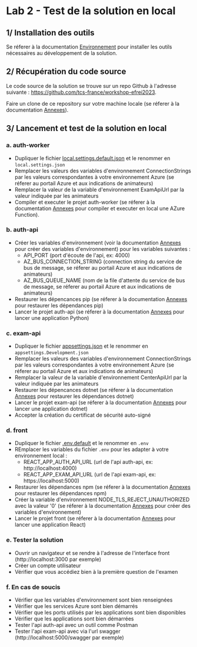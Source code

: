 # Lab 2 - Test de la solution en local

## 1/ Installation des outils
Se réferer à la documentation [Environnement](Environnement.md) pour installer les outils nécessaires au développement de la solution.

## 2/ Récupération du code source
Le code source de la solution se trouve sur un repo Github à l'adresse suivante : https://github.com/tcs-france/workshop-efrei2023. 

Faire un clone de ce repository sur votre machine locale (se réferer à la documentation [Annexes](Annexes.md)).

## 3/ Lancement et test de la solution en local
### a. auth-worker
- Dupliquer le fichier [local.settings.default.json](../auth-worker/local.settings.default.json) et le renommer en `local.settings.json`
- Remplacer les valeurs des variables d'environnement ConnectionStrings par les valeurs correspondantes à votre environnement Azure (se réferer au portail Azure et aux indications de animateurs)
- Remplacer la valeur de la variable d'environnement ExamApiUrl par la valeur indiquée par les animateurs
- Compiler et executer le projet auth-worker (se réferer à la documentation [Annexes](Annexes.md) pour compiler et executer en local une AZure Function).

### b. auth-api
- Créer les variables d'environnement (voir la documentation [Annexes](Annexes.md) pour créer des variables d'environnement) pour les variables suivantes :
    - API_PORT (port d'écoute de l'api, ex: 4000)
    - AZ_BUS_CONNECTION_STRING (connection string du service de bus de message, se réferer au portail Azure et aux indications de animateurs)
    - AZ_BUS_QUEUE_NAME (nom de la file d'attente du service de bus de message, se réferer au portail Azure et aux indications de animateurs)
- Restaurer les dépencances pip (se réferer à la documentation [Annexes](Annexes.md) pour restaurer les dépendances pip)
- Lancer le projet auth-api (se réferer à la documentation [Annexes](Annexes.md) pour lancer une application Python)

### c. exam-api
- Dupliquer le fichier [appsettings.json](../exam-api/appsettings.json) et le renommer en `appsettings.Development.json`
- Remplacer les valeurs des variables d'environnement ConnectionStrings par les valeurs correspondantes à votre environnement Azure (se réferer au portail Azure et aux indications de animateurs)
- Remplacer la valeur de la variable d'environnement CenterApiUrl par la valeur indiquée par les animateurs
- Restaurer les dépencances dotnet (se réferer à la documentation [Annexes](Annexes.md) pour restaurer les dépendances dotnet)
- Lancer le projet exam-api (se réferer à la documentation [Annexes](Annexes.md) pour lancer une application dotnet)
- Accepter la création du certificat de sécurité auto-signé

### d. front
- Dupliquer le fichier [.env.default](../front/.env.default) et le renommer en `.env`
- REmplacer les variables du fichier `.env` pour les adapter à votre environnement local :
    - REACT_APP_AUTH_API_URL (url de l'api auth-api, ex: http://localhost:4000)
    - REACT_APP_EXAM_API_URL (url de l'api exam-api, ex: https://localhost:5000)
- Restaurer les dépendances npm (se réferer à la documentation [Annexes](Annexes.md) pour restaurer les dépendances npm)
- Créer la variable d'environnement NODE_TLS_REJECT_UNAUTHORIZED avec la valeur '0' (se réferer à la documentation [Annexes](Annexes.md) pour créer des variables d'environnement)
- Lancer le projet front (se réferer à la documentation [Annexes](Annexes.md) pour lancer une application React)

### e. Tester la solution
- Ouvrir un navigateur et se rendre à l'adresse de l'interface front (http://localhost:3000 par exemple)
- Créer un compte utilisateur
- Vérifier que vous accédiez bien à la première question de l'examen

### f. En cas de soucis
- Vérifier que les variables d'environnement sont bien renseignées
- Vérifier que les services Azure sont bien démarrés
- Vérifier que les ports utilisés par les applications sont bien disponibles
- Vérifier que les applications sont bien démarrées
- Tester l'api auth-api avec un outil comme Postman
- Tester l'api exam-api avec via l'url swagger (http://localhost:5000/swagger par exemple)
